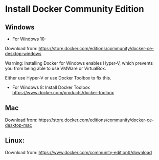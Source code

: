 # Install Docker Community Edition


## Windows

- For Windows 10: 

Download from: https://store.docker.com/editions/community/docker-ce-desktop-windows

Warning: Installing Docker for Windows enables Hyper-V, which prevents you from being able to use VMWare or VirtualBox. 

Either use Hyper-V or use Docker Toolbox to fix this. 

- For Windows 8: Install Docker Toolbox https://www.docker.com/products/docker-toolbox

## Mac

Download from: https://store.docker.com/editions/community/docker-ce-desktop-mac

## Linux:

Download from: https://www.docker.com/community-edition#/download


